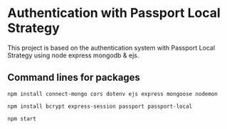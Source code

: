 # Authentication with Passport Local Strategy

This project is based on the authentication system with Passport Local Strategy using node express mongodb & ejs. 

## Command lines for packages

`npm install connect-mongo cors dotenv ejs express mongoose nodemon`

`npm install bcrypt express-session passport passport-local`

`npm start`
